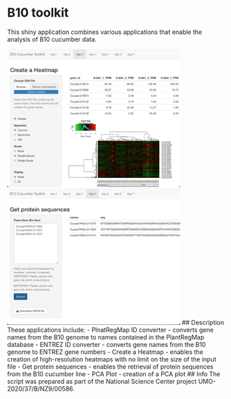 # B10 toolkit
This shiny application combines various applications that enable the analysis of B10 cucumber data. 

<img src="images/Img1.png" alt="My Image" width="400"/>
<img src="images/Img2.png" alt="My Image" width="400"/>
## Description
These applications include:
- PlnatRegMap ID converter - converts gene names from the B10 genome to names contained in the PlantRegMap database
- ENTREZ ID converter - converts gene names from the B10 genome to ENTREZ gene numbers
- Create a Heatmap - enables the creation of high-resolution heatmaps with no limit on the size of the input file
- Get protein sequences - enables the retrieval of protein sequences from the B10 cucumber line
- PCA Plot - creation of a PCA plot
## Info
The script was prepared as part of the National Science Center project UMO-2020/37/B/NZ9/00586.

